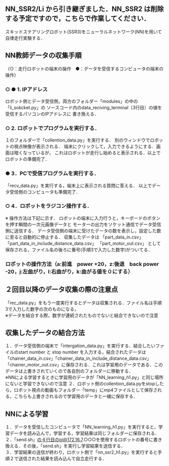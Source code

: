 ## NN_SSR2/Li から引き継ぎました．NN_SSR2 は削除する予定ですので，こちらで作業してください．

スキッドステアリングロボット(SSR3)をニューラルネットワーク(NN)を用いて
自律走行実験する．


## NN教師データの収集手順

（○：走行ロボットの端末の操作　●：データを受信するコンピュータの端末の操作）<br>
### ○  ● 1. IPアドレス
ロボット側とデータ受信側，両方のフォルダー「modules」の中の「li_sokcket.py」の
ソースコード内のdata_reciving_terminal（3行目）の値を受信するパソコンのIPアドレスに
書き換える．<br>

### ○ 2. ロボットでプログラムを実行する．
１のフォルダーで「collention_data.py」を実行する．
別のウィンドウでロボットの視点映像が表示される．
端末にクリックして，入力できるようにする．画面は暗くなっているが，
これはロボットが走行し始めると表示される．以上でロボットの準備完了．<br>

### ● 3．PCで受信プログラムを実行する．
「recv_data.py」を実行する，端末上に表示される質問に答える．
以上でデータ受信側のコンピュータも準備完了．<br>

### ○ 4．ロボットをラジコン操作する．
※ 操作方法は下記に示す．
ロボットの端末に入力行うと，キーボードのボタンを押す瞬間の一次元画像データと
モーターの出力をソケット通信でデータ受信側に送信する．
データ受信側の端末に受けたデータの数を表示し，設定した数に至ると自動的に停止する．
収集したデータは
「part_data_in.csv」
「part_data_in_include_distance_data.csv」
「part_motor_out.csv」
として保存される，ファイル名の後ろに番号(手順3で入力した数字)がついてる．<br>
### ロボットの操作方法（a:前進　power +20，z:後退　back power -20，j:左曲がり，l:右曲がり，k:曲がる値を０にする）<br>

## ２回目以降のデータ収集の際の注意点<br>
「rec_data.py」をもう一度実行するとデータは収集される．ファイル名は手順3で入力した数字の次のものになる，<br>※データを結合する際，数字が連続されたものでないと結合できないので注意<br>

## 収集したデータの結合方法<br>
１．データ受信側の端末で「intergation_data.py」を実行する．結合したいファイルのstart number と stop number を入力する，結合されたデータは「chainer_data_in.csv」「chainer_data_in_include_distance_data.csv」「chainer_motor_out.csv」に保存される．これは学習用のデータである．このデータは上書きされていくので各自別のフォルダーに移動する．<br>
※NNによる学習するときに学習用のデータが「NN_learning_h1.py」と同じ場所にないと学習できないので注意
２．ロボット側のcollention_data.pyをstopしたら，ロボット視点の動画もフォルダー「temp」にmp4ファイルとして保存される，こちらも上書きされるので学習用のデータと一緒に保存する．<br>

## NNによる学習<br>
１．データを受信したコンピュータで「NN_learning_h1.py」を実行すると，学習データを読み込んで，学習する，学習結果は同じフォルダーに保存される．<br>
２．「send.sh」の４行目のpi@172.16.7.○○○を使用するロボットの番号に書き換える．その後，「send.sh」を実行し学習結果を送信する．<br>
３．学習結果の送信が終わり，ロボット側で「nn_ssr2_h1.py」を実行すると手順２で送信された結果を読み込んで自立走行する．<br>
